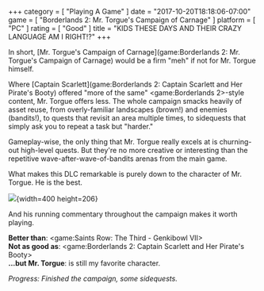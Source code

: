 +++
category = [ "Playing A Game" ]
date = "2017-10-20T18:18:06-07:00"
game = [ "Borderlands 2: Mr. Torgue's Campaign of Carnage" ]
platform = [ "PC" ]
rating = [ "Good" ]
title = "KIDS THESE DAYS AND THEIR CRAZY LANGUAGE AM I RIGHT!?"
+++

In short, [Mr. Torgue's Campaign of Carnage](game:Borderlands 2: Mr. Torgue's Campaign of Carnage) would be a firm "meh" if not for Mr. Torgue himself.

Where [Captain Scarlett](game:Borderlands 2: Captain Scarlett and Her Pirate's Booty) offered "more of the same" <game:Borderlands 2>-style content, Mr. Torgue offers less.  The whole campaign smacks heavily of asset reuse, from overly-familiar landscapes (brown!) and enemies (bandits!), to quests that revisit an area multiple times, to sidequests that simply ask you to repeat a task but "harder."

Gameplay-wise, the only thing that Mr. Torgue really excels at is churning-out high-level quests.  But they're no more creative or interesting than the repetitive wave-after-wave-of-bandits arenas from the main game.

What makes this DLC remarkable is purely down to the character of Mr. Torgue.  He is the best.

![]($SiteBaseURL$mrtorgue.png){width=400 height=206}

And his running commentary throughout the campaign makes it worth playing.

<b>Better than</b>: <game:Saints Row: The Third - Genkibowl VII>  
<b>Not as good as</b>: <game:Borderlands 2: Captain Scarlett and Her Pirate's Booty>  
<b>...but Mr. Torgue</b>: is still my favorite character.

<i>Progress: Finished the campaign, some sidequests.</i>
